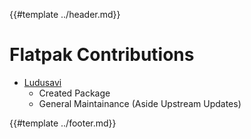 {{#template ../header.md}}

# Flatpak Contributions

- [Ludusavi](https://github.com/flathub/com.github.mtkennerly.ludusavi)
  - Created Package
  - General Maintainance (Aside Upstream Updates)

{{#template ../footer.md}}
